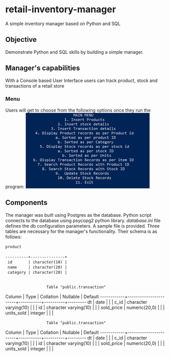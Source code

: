 # retail-inventory-manager
A simple inventory manager based on Python and SQL

## Objective
Demonstrate Python and SQL skills by building a simple manager.

## Manager's capabilities
With a Console based User Interface users can track product, stock and transactions of a retail store

### Menu
Users will get to choose from the following options once they run the program:
![Image](https://github.com/sowmyatdm/retail-inventory-manager/blob/main/Choices.PNG)


## Components
The manager was built using Postgres as the database. Python script connects to the database using psycopg2 python library. *database.ini* file defines the db configuration parameters. A sample file is provided. Three tables are necessary for the manager's functionality. Their schema is as follows: 

```
product

----------+---------------+
 id       | character(10) |
 name     | character(20) |
 category | character(20) |
 
 ```
                      Table "public.transaction"
   Column   |         Type          | Collation | Nullable | Default
------------+-----------------------+-----------+----------+---------
 dt         | date                  |           |          |
 c_id       | character varying(10) |           |          |
 id         | character varying(10) |           |          |
 sold_price | numeric(20,0)         |           |          |
 units_sold | integer               |           |          |
 
                      Table "public.transaction"
   Column   |         Type          | Collation | Nullable | Default
------------+-----------------------+-----------+----------+---------
 dt         | date                  |           |          |
 c_id       | character varying(10) |           |          |
 id         | character varying(10) |           |          |
 sold_price | numeric(20,0)         |           |          |
 units_sold | integer               |           |          |

